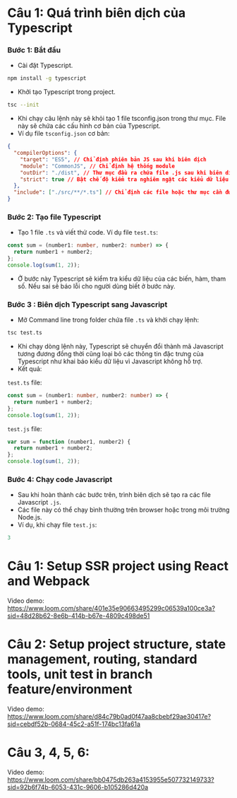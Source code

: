 # Câu 1: Quá trình biên dịch của Typescript

### Bước 1: Bắt đầu

- Cài đặt Typescript.

```bash
npm install -g typescript
```

- Khởi tạo Typescript trong project.

```bash
tsc --init
```

- Khi chạy câu lệnh này sẽ khỏi tạo 1 file tsconfig.json trong thư mục. File này sẽ chứa các cấu hình cơ bản của Typescript.
- Ví dụ file `tsconfig.json` cơ bản:

```json
{
  "compilerOptions": {
    "target": "ES5", // Chỉ định phiên bản JS sau khi biên dịch
    "module": "CommonJS", // Chỉ định hệ thống module
    "outDir": "./dist", // Thư mục đầu ra chứa file .js sau khi biên dịch
    "strict": true // Bật chế độ kiểm tra nghiêm ngặt các kiểu dữ liệu của hàm
  },
  "include": ["./src/**/*.ts"] // Chỉ định các file hoặc thư mục cần được biên dịch
}
```

### Bước 2: Tạo file Typescript

- Tạo 1 file `.ts` và viết thử code. Ví dụ file `test.ts`:

```ts
const sum = (number1: number, number2: number) => {
  return number1 + number2;
};
console.log(sum(1, 2));
```

- Ở bước này Typescript sẽ kiểm tra kiểu dữ liệu của các biến, hàm, tham số. Nếu sai sẽ báo lỗi cho người dùng biết ở bước này.

### Bước 3 : Biên dịch Typescript sang Javascript

- Mở Command line trong folder chứa file `.ts` và khởi chạy lệnh:

```bash
tsc test.ts
```

- Khi chạy dòng lệnh này, Typescript sẽ chuyển đổi thành mã Javascript tương đương đồng thời cũng loại bỏ các thông tin đặc trưng của Typescript như khai báo kiểu dữ liệu vì Javascript không hỗ trợ.
- Kết quả:

`test.ts` file:

```ts
const sum = (number1: number, number2: number) => {
  return number1 + number2;
};
console.log(sum(1, 2));
```

`test.js` file:

```js
var sum = function (number1, number2) {
  return number1 + number2;
};
console.log(sum(1, 2));
```

### Bước 4: Chạy code Javascript

- Sau khi hoàn thành các bước trên, trình biên dịch sẽ tạo ra các file Javascript `.js`.
- Các file này có thể chạy bình thường trên browser hoặc trong môi trường Node.js.
- Ví dụ, khi chạy file `test.js`:

```js
3
```

# Câu 1: Setup SSR project using React and Webpack

Video demo: https://www.loom.com/share/401e35e90663495299c06539a100ce3a?sid=48d28b62-8e6b-414b-b67e-4809c498de51

# Câu 2: Setup project structure, state management, routing, standard tools, unit test in branch feature/environment

Video demo: https://www.loom.com/share/d84c79b0ad0f47aa8cbebf29ae30417e?sid=cebdf52b-0684-45c2-a51f-174bc13fa61a

# Câu 3, 4, 5, 6:

Video demo: https://www.loom.com/share/bb0475db263a4153955e507732149733?sid=92b6f74b-6053-431c-9606-b105286d420a
